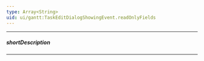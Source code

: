 ```yaml
---
type: Array<String>
uid: ui/gantt:TaskEditDialogShowingEvent.readOnlyFields
---
```

---
##### shortDescription
<!-- Description goes here -->

---
<!-- Description goes here -->